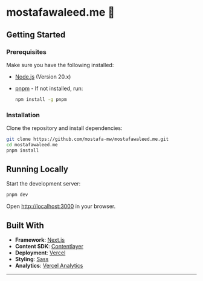 # mostafawaleed.me 🤖

## Getting Started

### Prerequisites

Make sure you have the following installed:

- [Node.js](https://nodejs.org/) (Version 20.x)
- [pnpm](https://pnpm.io/) - If not installed, run:

  ```bash
  npm install -g pnpm
  ```

### Installation

Clone the repository and install dependencies:

```bash
git clone https://github.com/mostafa-mw/mostafawaleed.me.git
cd mostafawaleed.me
pnpm install
```

## Running Locally

Start the development server:

```bash
pnpm dev
```

Open [http://localhost:3000](http://localhost:3000) in your browser.

## Built With

- **Framework**: [Next.js](https://nextjs.org/)
- **Content SDK**: [Contentlayer](https://contentlayer.dev/)
- **Deployment**: [Vercel](https://vercel.com)
- **Styling**: [Sass](https://sass-lang.com/)
- **Analytics**: [Vercel Analytics](https://vercel.com/analytics)

---
